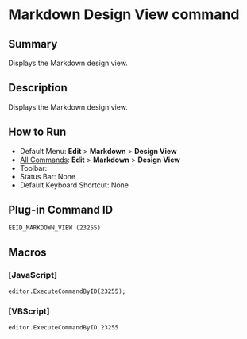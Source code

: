 # Markdown Design View command

## Summary

Displays the Markdown design view.

## Description

Displays the Markdown design view.

## How to Run

- Default Menu: **Edit** \> **Markdown** \> **Design View**
- [All Commands](../tools/all_commands): **Edit** \> **Markdown** \> **Design View**
- Toolbar: 
- Status Bar: None
- Default Keyboard Shortcut: None

## Plug-in Command ID

```
EEID_MARKDOWN_VIEW (23255)```

## Macros

### \[JavaScript\]

```
editor.ExecuteCommandByID(23255);
```

### \[VBScript\]

```
editor.ExecuteCommandByID 23255
```
